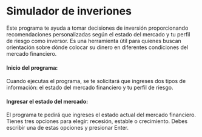 # Simulador de inveriones
Este programa te ayuda a tomar decisiones de inversión proporcionando recomendaciones personalizadas según el estado del mercado y tu perfil de riesgo como inversor. 
Es una herramienta útil para quienes buscan orientación sobre dónde colocar su dinero en diferentes condiciones del mercado financiero.

#### Inicio del programa: 
Cuando ejecutas el programa, se te solicitará que ingreses dos tipos de información: el estado del mercado financiero y tu perfil de riesgo.

#### Ingresar el estado del mercado: 
El programa te pedirá que ingreses el estado actual del mercado financiero. Tienes tres opciones para elegir: recesión, estable o crecimiento. Debes escribir una de estas opciones y presionar Enter.





